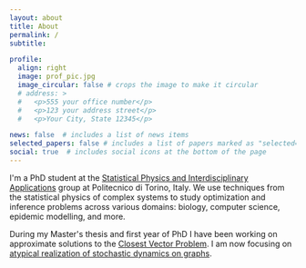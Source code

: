 ```yaml
---
layout: about
title: About
permalink: /
subtitle:

profile:
  align: right
  image: prof_pic.jpg
  image_circular: false # crops the image to make it circular
  # address: >
  #   <p>555 your office number</p>
  #   <p>123 your address street</p>
  #   <p>Your City, State 12345</p>

news: false  # includes a list of news items
selected_papers: false # includes a list of papers marked as "selected={true}"
social: true  # includes social icons at the bottom of the page
---
```



I'm a PhD student at the <a href="https://www.disat.polito.it/research/research_groups/cmpcs/statistical_physics_and_interdisciplinary_applications"> Statistical Physics and Interdisciplinary Applications</a> group at Politecnico di Torino, Italy.
We use techniques from the statistical physics of complex systems to study optimization and inference problems across various domains: biology, computer science, epidemic modelling, and more.

During my Master's thesis and first year of PhD I have been working on approximate solutions to the [Closest Vector Problem](https://en.wikipedia.org/wiki/Lattice_problem#Closest_vector_problem_(CVP)).
I am now focusing on [atypical realization of stochastic dynamics on graphs](https://arxiv.org/abs/2303.17403).